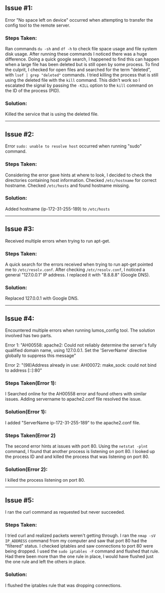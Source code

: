 ## Issue #1:
  Error "No space left on device" occurred when attempting to transfer the config tool to the remote server.

### Steps Taken:
  Ran commands `du -sh` and `df -h` to check file space usage and file system disk usage.
  After running these commands I noticed there was a huge difference. Doing a quick google search, I happened to find this can happen when a large file has been deleted but is still open by some process. To find the culprit, I checked for open files and searched for the term "deleted", with `lsof | grep "deleted"` commands.
  I tried killing the process that is still using the deleted file with the `kill` command. This didn't work so I escalated the signal by passing the `-KILL` option to the `kill` command on the ID of the process (PID).

### Solution:
  Killed the service that is using the deleted file.

-------------------------------------------------------------------------------

## Issue #2:
  Error `sudo: unable to resolve host` occurred when running "sudo" command.

### Steps Taken:
  Considering the error gave hints at where to look, I decided to check the directories containing host information.
  Checked `/etc/hostname` for correct hostname.
  Checked `/etc/hosts` and found hostname missing.

### Solution:
  Added hostname (ip-172-31-255-189) to `/etc/hosts`

-------------------------------------------------------------------------------

## Issue #3:
  Received multiple errors when trying to run apt-get.

### Steps Taken:
  A quick search for the errors received when trying to run apt-get pointed me to `/etc/resolv.conf`.
  After checking `/etc/resolv.conf`, I noticed a general "127.0.0.1" IP address.
  I replaced it with "8.8.8.8" (Google DNS).

### Solution:
  Replaced 127.0.0.1 with Google DNS.

-------------------------------------------------------------------------------

## Issue #4:
  Encountered multiple errors when running lumos_config tool. The solution involved has two parts.

  Error 1: "AH00558: apache2: Could not reliably determine the server's fully qualified domain name, using 127.0.0.1. Set the 'ServerName' directive globally to suppress this message"

  Error 2: "(98)Address already in use: AH00072: make_sock: could not bind to address [::]:80"

### Steps Taken(Error 1):
  I Searched online for the AH00558 error and found others with similar issues. Adding servername to apache2.conf file resolved the issue.

### Solution(Error 1):
  I added "ServerName ip-172-31-255-189" to the apache2.conf file.

### Steps Taken(Error 2)
  The second error hints at issues with port 80. Using the `netstat -plnt` command, I found that another process is listening on port 80.
  I looked up the process ID and and killed the process that was listening on port 80.

### Solution(Error 2):
  I killed the process listening on port 80.

-------------------------------------------------------------------------------

## Issue #5:
  I ran the curl command as requested but never succeeded.

### Steps Taken:
  I tried curl and realized packets weren't getting through.
  I ran the `nmap -sV IP_ADDRESS` command from my computer and saw that port 80 had the "filtered" status. I checked iptables and saw connections to port 80 were being dropped. I used the `sudo iptables -F` command and flushed that rule. Had there been more than the one rule in place, I would have flushed just the one rule and left the others in place.

### Solution:
  I flushed the iptables rule that was dropping connections.

